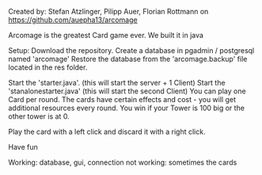 Created by: Stefan Atzlinger, Pilipp Auer, Florian Rottmann
on https://github.com/auepha13/arcomage

Arcomage is the greatest Card game ever.
We built it in java


Setup:
Download the repository.
Create a database in pgadmin / postgresql named 'arcomage'
Restore the database from the 'arcomage.backup' file located in the res folder.


Start the 'starter.java'. (this will start the server + 1 Client)
Start the 'stanalonestarter.java' (this will start the second Client)
You can play one Card per round.
The cards have certain effects and cost - you will get additional resources every round.
You win if your Tower is 100 big or the other tower is at 0.

Play the card with a left click and discard it with a right click.

Have fun



Working: database, gui, connection
not working: sometimes the cards

